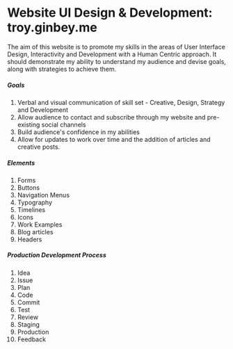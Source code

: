 # Website UI Design & Development: troy.ginbey.me
The aim of this website is to promote my skills in the areas of User Interface Design, Interactivity and Development with a Human Centric approach. It should demonstrate my ability to understand my audience and devise goals, along with strategies to achieve them.

##### Goals
1. Verbal and visual communication of skill set - Creative, Design, Strategy and Development
2. Allow audience to contact and subscribe through my website and pre-existing social channels
3. Build audience's confidence in my abilities
4. Allow for updates to work over time and the addition of articles and creative posts.

##### Elements
1. Forms
2. Buttons
3. Navigation Menus
4. Typography
5. Timelines
6. Icons
7. Work Examples
8. Blog articles
9. Headers



##### Production Development Process

01. Idea
02. Issue
03. Plan
04. Code
05. Commit
06. Test
07. Review
08. Staging
09. Production
10. Feedback
